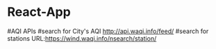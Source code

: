 # React-App


#AQI APIs
#search for City's AQI
http://api.waqi.info/feed/
#search for stations
URL:https://wind.waqi.info/nsearch/station/